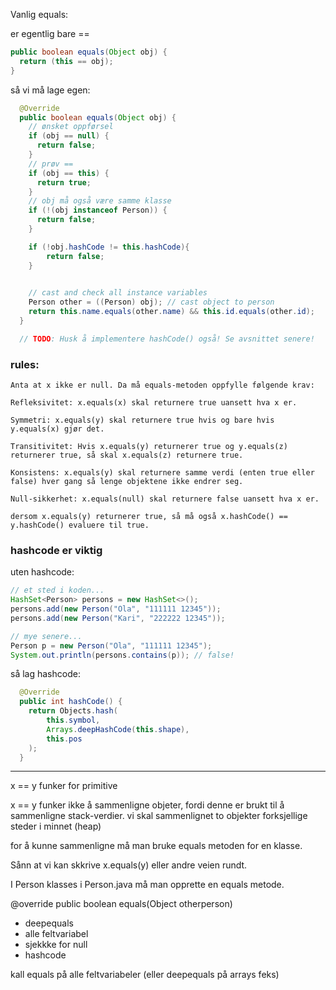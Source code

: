 Vanlig equals:

er egentlig bare == 

```java
public boolean equals(Object obj) {
  return (this == obj);
}
```

så vi må lage egen:

```java
  @Override
  public boolean equals(Object obj) {
    // ønsket oppførsel
    if (obj == null) {
      return false;
    }
    // prøv == 
    if (obj == this) {
      return true;
    }
    // obj må også være samme klasse
    if (!(obj instanceof Person)) {
      return false;
    }

    if (!obj.hashCode != this.hashCode){
        return false;
    }

    
    // cast and check all instance variables 
    Person other = ((Person) obj); // cast object to person
    return this.name.equals(other.name) && this.id.equals(other.id);
  }

  // TODO: Husk å implementere hashCode() også! Se avsnittet senere!

```

### rules:

    Anta at x ikke er null. Da må equals-metoden oppfylle følgende krav:

    Refleksivitet: x.equals(x) skal returnere true uansett hva x er.

    Symmetri: x.equals(y) skal returnere true hvis og bare hvis y.equals(x) gjør det.

    Transitivitet: Hvis x.equals(y) returnerer true og y.equals(z) returnerer true, så skal x.equals(z) returnere true.

    Konsistens: x.equals(y) skal returnere samme verdi (enten true eller false) hver gang så lenge objektene ikke endrer seg.

    Null-sikkerhet: x.equals(null) skal returnere false uansett hva x er.

    dersom x.equals(y) returnerer true, så må også x.hashCode() == y.hashCode() evaluere til true.

### hashcode er viktig

uten hashcode:

```java
// et sted i koden...
HashSet<Person> persons = new HashSet<>();
persons.add(new Person("Ola", "111111 12345"));
persons.add(new Person("Kari", "222222 12345"));

// mye senere...
Person p = new Person("Ola", "111111 12345");
System.out.println(persons.contains(p)); // false!
```

så lag hashcode:

```java
  @Override
  public int hashCode() {
    return Objects.hash(
        this.symbol,
        Arrays.deepHashCode(this.shape),
        this.pos
    );
  }
```

---------

x == y funker for primitive

x == y funker ikke å sammenligne objeter, fordi denne er brukt til å sammenligne stack-verdier. vi skal sammenlignet to objekter forksjellige steder i minnet (heap)

for å kunne sammenligne må man bruke equals metoden for en klasse.

Sånn at vi kan skkrive x.equals(y) eller andre veien rundt.

I Person klasses i Person.java må man opprette en equals metode.

@override
public boolean equals(Object otherperson)
- deepequals
- alle feltvariabel
- sjekkke for null
- hashcode

kall equals på alle feltvariabeler (eller deepequals på arrays feks)
